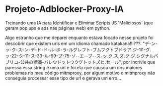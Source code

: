 # Projeto-Adblocker-Proxy-IA
Treinando uma IA para Identificar e Eliminar Scripts JS 'Maliciosos' (que geram pop ups e ads nas páginas web) em python.

Algo estranho que me deparei enquanto estava focado nesse projeto foi descobrir que existem urls em um idioma chamado katakana!!!???: "デ-ン-ッ-ク-ス-ン-デ-ド-ド-ル-ボ-ラ-ルグレフト-ブムフクトプドラア.ジ-1l1-グ.ッ-22-ク-11-ス-33-ル-99-プ-75-ゾ--エ--ブ--ス-ッ.ク.ス.ズ.ク.ジ.シグナルパブリコ-公共の標識-バレウドットウクグトットズヒ.セール", por incrívle que paressa essa string é uma url e foi ela que causou um dos maiores problemas no meu código mitmproxy, por algum motivo o mitmproxy não conseguia processar esse tipo de url e gerava um erro...
